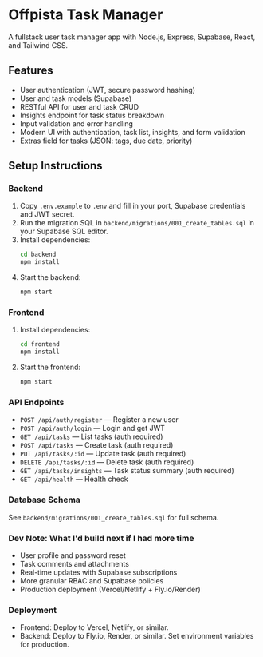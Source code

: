 # Offpista Task Manager

A fullstack user task manager app with Node.js, Express, Supabase, React, and Tailwind CSS.

## Features
- User authentication (JWT, secure password hashing)
- User and task models (Supabase)
- RESTful API for user and task CRUD
- Insights endpoint for task status breakdown
- Input validation and error handling
- Modern UI with authentication, task list, insights, and form validation
- Extras field for tasks (JSON: tags, due date, priority)

## Setup Instructions

### Backend
1. Copy `.env.example` to `.env` and fill in your port, Supabase credentials and JWT secret.
2. Run the migration SQL in `backend/migrations/001_create_tables.sql` in your Supabase SQL editor.
3. Install dependencies:
   ```sh
   cd backend
   npm install
   ```
4. Start the backend:
   ```sh
   npm start
   ```

### Frontend
1. Install dependencies:
   ```sh
   cd frontend
   npm install
   ```
2. Start the frontend:
   ```sh
   npm start
   ```

### API Endpoints
- `POST /api/auth/register` — Register a new user
- `POST /api/auth/login` — Login and get JWT
- `GET /api/tasks` — List tasks (auth required)
- `POST /api/tasks` — Create task (auth required)
- `PUT /api/tasks/:id` — Update task (auth required)
- `DELETE /api/tasks/:id` — Delete task (auth required)
- `GET /api/tasks/insights` — Task status summary (auth required)
- `GET /api/health` — Health check

### Database Schema
See `backend/migrations/001_create_tables.sql` for full schema.

### Dev Note: What I'd build next if I had more time
- User profile and password reset
- Task comments and attachments
- Real-time updates with Supabase subscriptions
- More granular RBAC and Supabase policies
- Production deployment (Vercel/Netlify + Fly.io/Render)

### Deployment
- Frontend: Deploy to Vercel, Netlify, or similar.
- Backend: Deploy to Fly.io, Render, or similar. Set environment variables for production.
